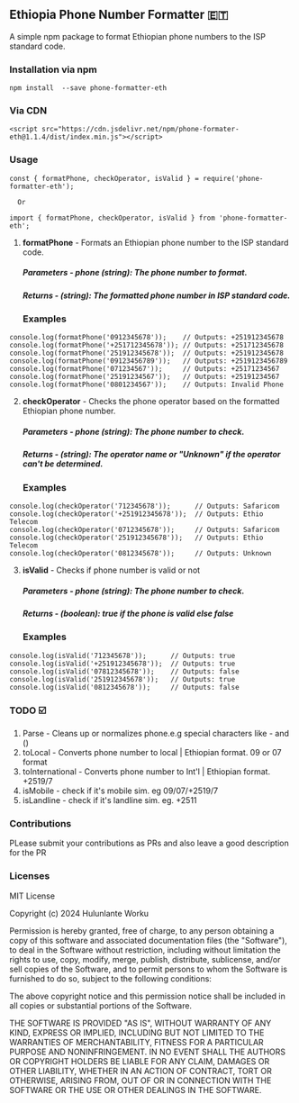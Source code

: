 ## Ethiopia Phone Number Formatter 🇪🇹

A simple npm package to format Ethiopian phone numbers to the ISP standard code.

### Installation via npm

```
npm install  --save phone-formatter-eth
```

### Via CDN

```<script src="https://cdn.jsdelivr.net/npm/phone-formater-eth@1.1.4/dist/index.min.js"></script>```
 
### Usage
 ```
 const { formatPhone, checkOperator, isValid } = require('phone-formatter-eth');
   
   Or

 import { formatPhone, checkOperator, isValid } from 'phone-formatter-eth';

 ```

1. <b>formatPhone</b> - Formats an Ethiopian phone number to the ISP standard code.
     ##### Parameters - phone (string): The phone number to format.
     ##### Returns  - (string): The formatted phone number in ISP standard code.
     ### Examples

```
console.log(formatPhone('0912345678'));    // Outputs: +251912345678
console.log(formatPhone('+251712345678')); // Outputs: +251712345678
console.log(formatPhone('251912345678'));  // Outputs: +251912345678
console.log(formatPhone('09123456789'));   // Outputs: +2519123456789
console.log(formatPhone('071234567'));     // Outputs: +25171234567
console.log(formatPhone('25191234567'));   // Outputs: +25191234567
console.log(formatPhone('0801234567'));    // Outputs: Invalid Phone
```

2. <b>checkOperator</b> - Checks the phone operator based on the formatted Ethiopian phone number.
    ##### Parameters - phone (string): The phone number to check.
    ##### Returns  - (string): The operator name or "Unknown" if the operator can't be determined.
    ### Examples

```
console.log(checkOperator('712345678'));      // Outputs: Safaricom
console.log(checkOperator('+251912345678'));  // Outputs: Ethio Telecom
console.log(checkOperator('0712345678'));     // Outputs: Safaricom
console.log(checkOperator('251912345678'));   // Outputs: Ethio Telecom
console.log(checkOperator('0812345678'));     // Outputs: Unknown
```

3. <b>isValid</b> - Checks if phone number is valid or not
    ##### Parameters - phone (string): The phone number to check.
    ##### Returns  - (boolean): <i>true</i> if the phone is valid else <i>false</i>
    ### Examples

```
console.log(isValid('712345678'));      // Outputs: true
console.log(isValid('+251912345678'));  // Outputs: true
console.log(isValid('07812345678'));    // Outputs: false
console.log(isValid('251912345678'));   // Outputs: true
console.log(isValid('0812345678'));     // Outputs: false
```

### TODO  ☑️

1. Parse - Cleans up or  normalizes phone.e.g  special characters  like - and ()
2. toLocal - Converts phone number to local | Ethiopian format. 09 or 07 format
3. toInternational - Converts phone number to Int'l | Ethiopian format. +2519/7
4. isMobile - check if it's mobile sim. eg 09/07/+2519/7
5. isLandline - check if it's landline sim. eg.  +2511

   

### Contributions
PLease submit your contributions as PRs and also leave a good description for the PR




### Licenses
MIT License


Copyright (c) 2024 Hulunlante Worku

Permission is hereby granted, free of charge, to any person obtaining a copy
of this software and associated documentation files (the "Software"), to deal
in the Software without restriction, including without limitation the rights
to use, copy, modify, merge, publish, distribute, sublicense, and/or sell
copies of the Software, and to permit persons to whom the Software is
furnished to do so, subject to the following conditions:

The above copyright notice and this permission notice shall be included in all
copies or substantial portions of the Software.

THE SOFTWARE IS PROVIDED "AS IS", WITHOUT WARRANTY OF ANY KIND, EXPRESS OR
IMPLIED, INCLUDING BUT NOT LIMITED TO THE WARRANTIES OF MERCHANTABILITY,
FITNESS FOR A PARTICULAR PURPOSE AND NONINFRINGEMENT. IN NO EVENT SHALL THE
AUTHORS OR COPYRIGHT HOLDERS BE LIABLE FOR ANY CLAIM, DAMAGES OR OTHER
LIABILITY, WHETHER IN AN ACTION OF CONTRACT, TORT OR OTHERWISE, ARISING FROM,
OUT OF OR IN CONNECTION WITH THE SOFTWARE OR THE USE OR OTHER DEALINGS IN THE
SOFTWARE.